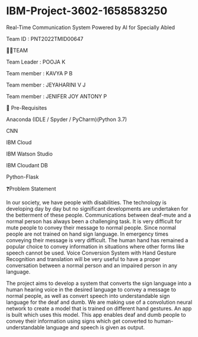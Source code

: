 # IBM-Project-3602-1658583250
Real-Time Communication System Powered by AI for Specially Abled


Team ID : PNT2022TMID00647

👩‍👦TEAM

Team Leader : POOJA K

Team member : KAVYA P B

Team member : JEYAHARINI V J

Team member : JENIFER JOY ANTONY P

🎯 Pre-Requisites

Anaconda (IDLE / Spyder / PyCharm)(Python 3.7)

CNN

IBM Cloud

IBM Watson Studio

IBM Cloudant DB

Python-Flask

❓Problem Statement

In our society, we have people with disabilities. The technology is developing day by day but no significant developments are undertaken for the betterment of these people. Communications between deaf-mute and a normal person has always been a challenging task. It is very difficult for mute people to convey their message to normal people. Since normal people are not trained on hand sign language. In emergency times conveying their message is very difficult. The human hand has remained a popular choice to convey information in situations where other forms like speech cannot be used. Voice Conversion System with Hand Gesture Recognition and translation will be very useful to have a proper conversation between a normal person and an impaired person in any language.

The project aims to develop a system that converts the sign language into a human hearing voice in the desired language to convey a message to normal people, as well as convert speech into understandable sign language for the deaf and dumb. We are making use of a convolution neural network to create a model that is trained on different hand gestures. An app is built which uses this model. This app enables deaf and dumb people to convey their information using signs which get converted to human-understandable language and speech is given as output.
